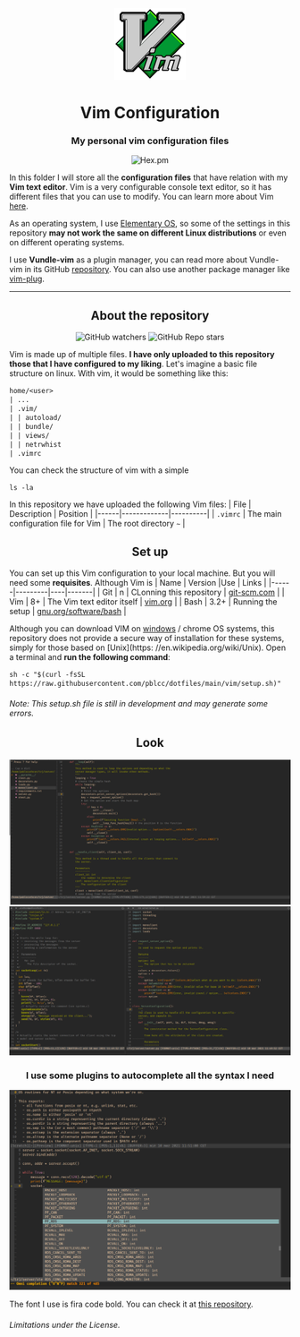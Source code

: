 <p  align="center">
  <img alt="..." src="images/vim-logo.png">
</p>
<h1 align="center">Vim Configuration</h1>
<h3 align="center">My personal vim configuration files</h3>
<p align="center">
  <img alt="Hex.pm" src="https://img.shields.io/hexpm/l/plug?color=green&label=LICENSE">
</p>
  
In this folder I will store all the **configuration files** that have relation with my **Vim text editor**. Vim is a very configurable console text editor, so it has different files that you can use to modify. You can learn more about Vim [here](https://www.vim.org/).

As an operating system, I use [Elementary OS](https://elementary.io), so some of the settings in this repository **may not work the same on different Linux distributions** or even on different operating systems.

I use **Vundle-vim** as a plugin manager, you can read more about Vundle-vim in its GitHub [repository](https://github.com/VundleVim/Vundle.vim). You can also use another package manager like [vim-plug](https://github.com/junegunn/vim-plug).

---

<h2 align="center">About the repository</h2>                                                                                                  
<p align="center">
  <img alt="GitHub watchers" src="https://img.shields.io/github/watchers/pblcc/dotfiles?style=social">
  <img alt="GitHub Repo stars" src="https://img.shields.io/github/stars/pblcc/dotfiles?style=social">
</p>

Vim is made up of multiple files. **I have only uploaded to this repository those that I have configured to my liking**. Let's imagine a basic file structure on linux. With vim, it would be something like this:
```
home/<user>
| ...
| .vim/
| | autoload/
| | bundle/
| | views/
| | netrwhist
| .vimrc
```
You can check the structure of vim with a simple
```shell
ls -la
```
In this repository we have uploaded the following Vim files:
| File | Description | Position |
|------|-------------|----------|
| `.vimrc` | The main configuration file for Vim | The root directory `~` |


<h2 align="center">Set up</h2>

You can set up this Vim configuration to your local machine. But you will need some **requisites**. Although Vim is 
| Name | Version |Use | Links |
|------|---------|----|-------|
| Git  | n       | CLonning this repository | [git-scm.com](https://git-scm.com/) |
| Vim  | 8+      | The Vim text editor itself | [vim.org](https://www.vim.org/) |
| Bash | 3.2+    | Running the setup | [gnu.org/software/bash](https://www.gnu.org/software/bash/) |

Although you can download VIM on [windows](windows.com) / chrome OS systems, this repository does not provide a secure way of installation for these systems, simply for those based on [Unix](https: //en.wikipedia.org/wiki/Unix).
Open a terminal and **run the following command**:
```shell
sh -c "$(curl -fsSL https://raw.githubusercontent.com/pblcc/dotfiles/main/vim/setup.sh)"
```
###### Note: This setup.sh file is still in development and may generate some errors. 

<h2 align="center">Look</h2>
<p  align="center">
  <img alt="..." src="images/vim.png">
  <img alt="..." src="images/vim-screen.png">
</p>
<h3 align="center">I use some plugins to autocomplete all the syntax I need</h3>
<p  align="center">
  <img alt="..." src="images/vim-autocode.png">
</p>

The font I use is fira code bold. You can check it at [this repository](https://github.com/tonsky/FiraCode).

###### Limitations under the License.
